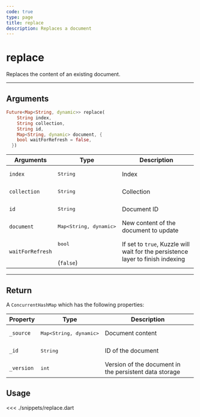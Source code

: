 ```yaml
---
code: true
type: page
title: replace
description: Replaces a document
---
```


# replace

Replaces the content of an existing document.

---

## Arguments

```dart
Future<Map<String, dynamic>> replace(
    String index,
    String collection,
    String id,
    Map<String, dynamic> document, {
    bool waitForRefresh = false,
  })
```

| Arguments          | Type                                         | Description                       |
| ------------------ | -------------------------------------------- | --------------------------------- |
| `index`            | <pre>String</pre>                            | Index                             |
| `collection`       | <pre>String</pre>                            | Collection                        |
| `id`               | <pre>String</pre>                            | Document ID                       |
| `document`         | <pre>Map<String, dynamic></pre> | New content of the document to update |
| `waitForRefresh`   | <pre>bool</pre><br>(`false`)                 | If set to `true`, Kuzzle will wait for the persistence layer to finish indexing|

---

## Return

A `ConcurrentHashMap` which has the following properties:

| Property     | Type                         | Description                      |
|------------- |----------------------------- |--------------------------------- |
| `_source`    | <pre>Map<String, dynamic></pre> | Document content                 |
| `_id`        | <pre>String</pre>            | ID of the document                       |
| `_version`   | <pre>int</pre>           | Version of the document in the persistent data storage |

## Usage

<<< ./snippets/replace.dart
